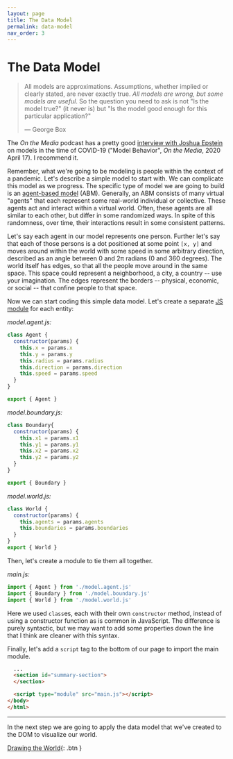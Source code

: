 ```yaml
---
layout: page
title: The Data Model
permalink: data-model
nav_order: 3
---
```


# The Data Model

> All models are approximations. Assumptions, whether implied or clearly stated, are never exactly true. _All models are wrong, but some models are useful_. So the question you need to ask is not "Is the model true?" (it never is) but "Is the model good enough for this particular application?"
>
> &mdash; George Box

The _On the Media_ podcast has a pretty good [interview with Joshua Epstein](https://pca.st/episode/9ba60afd-a125-42b5-a69d-3a6d973e2c78?t=1918) on models in the time of COVID-19 ("Model Behavior", _On the Media_, 2020 April 17). I recommend it.

Remember, what we're going to be modeling is people within the context of a pandemic. Let's describe a simple model to start with. We can complicate this model as we progress. The specific type of model we are going to build is an [agent-based model](https://en.wikipedia.org/wiki/Agent-based_model) (ABM). Generally, an ABM consists of many virtual "agents" that each represent some real-world individual or collective. These agents act and interact within a virtual world. Often, these agents are all similar to each other, but differ in some randomized ways. In spite of this randomness, over time, their interactions result in some consistent patterns.

Let's say each agent in our model represents one person. Further let's say that each of those persons is a dot positioned at some point `[x, y]` and moves around within the world with some speed in some arbitrary direction, described as an angle between 0 and 2&pi; radians (0 and 360 degrees). The world itself has edges, so that all the people move around in the same space. This space could represent a neighborhood, a city, a country -- use your imagination. The edges represent the borders -- physical, economic, or social -- that confine people to that space.

Now we can start coding this simple data model. Let's create a separate [JS module](https://developer.mozilla.org/en-US/docs/Web/JavaScript/Guide/Modules) for each entity:

_model.agent.js:_
```js
class Agent {
  constructor(params) {
    this.x = params.x
    this.y = params.y
    this.radius = params.radius
    this.direction = params.direction
    this.speed = params.speed
  }
}

export { Agent }
```

_model.boundary.js:_
```js
class Boundary{
  constructor(params) {
    this.x1 = params.x1
    this.y1 = params.y1
    this.x2 = params.x2
    this.y2 = params.y2
  }
}

export { Boundary }
```

_model.world.js:_
```js
class World {
  constructor(params) {
    this.agents = params.agents
    this.boundaries = params.boundaries
  }
}
export { World }
```

Then, let's create a module to tie them all together.

_main.js:_
```js
import { Agent } from './model.agent.js'
import { Boundary } from './model.boundary.js'
import { World } from './model.world.js'
```

Here we used `class`es, each with their own `constructor` method, instead of using a constructor function as is common in JavaScript. The difference is purely syntactic, but we may want to add some properties down the line that I think are cleaner with this syntax.

Finally, let's add a `script` tag to the bottom of our page to import the main module.

```html
  ...
  <section id="summary-section">
  </section>

  <script type="module" src="main.js"></script>
</body>
</html>
```

----------

In the next step we are going to apply the data model that we've created to the DOM to visualize our world.

[Drawing the World](drawing-the-world){: .btn }
